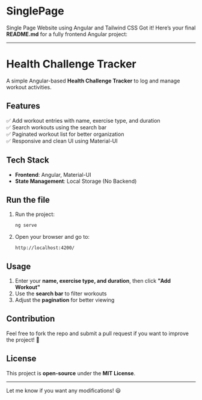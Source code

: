 # SinglePage
Single Page Website using Angular and Tailwind CSS
Got it! Here’s your final **README.md** for a fully frontend Angular project:

---

# Health Challenge Tracker

A simple Angular-based **Health Challenge Tracker** to log and manage workout activities.

## Features

✅ Add workout entries with name, exercise type, and duration  
✅ Search workouts using the search bar  
✅ Paginated workout list for better organization  
✅ Responsive and clean UI using Material-UI  

## Tech Stack

- **Frontend**: Angular, Material-UI  
- **State Management**: Local Storage (No Backend)  

## Run the file

1. Run the project:
   ```sh
   ng serve
   ```
2. Open your browser and go to:
   ```
   http://localhost:4200/
   ```

## Usage

1. Enter your **name, exercise type, and duration**, then click **"Add Workout"**  
2. Use the **search bar** to filter workouts  
3. Adjust the **pagination** for better viewing  

## Contribution

Feel free to fork the repo and submit a pull request if you want to improve the project! 🚀  

## License

This project is **open-source** under the **MIT License**.

---

Let me know if you want any modifications! 😃
